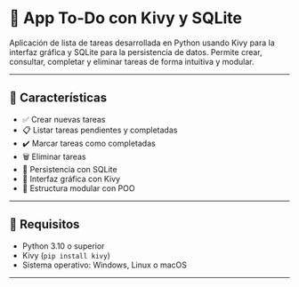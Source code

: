 # 📝 App To-Do con Kivy y SQLite

Aplicación de lista de tareas desarrollada en Python usando Kivy para la interfaz gráfica y SQLite para la persistencia de datos. Permite crear, consultar, completar y eliminar tareas de forma intuitiva y modular.

---

## 🚀 Características

- ✅ Crear nuevas tareas
- 📋 Listar tareas pendientes y completadas
- ✔️ Marcar tareas como completadas
- 🗑️ Eliminar tareas
- 💾 Persistencia con SQLite
- 🎨 Interfaz gráfica con Kivy
- 🧱 Estructura modular con POO

---

## 🧰 Requisitos

- Python 3.10 o superior
- Kivy (`pip install kivy`)
- Sistema operativo: Windows, Linux o macOS

---

